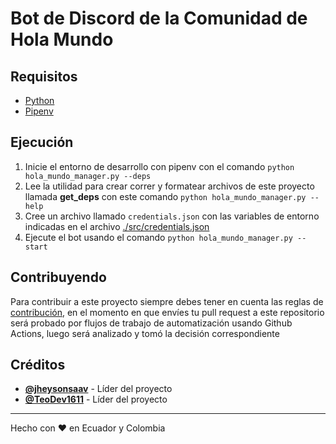 # Bot de Discord de la Comunidad de Hola Mundo

## Requisitos
- [Python](https://python.org/)
- [Pipenv](https://docs.pipenv.org/)

## Ejecución
1. Inicie el entorno de desarrollo con pipenv con el comando `python hola_mundo_manager.py --deps`
2. Lee la utilidad para crear correr y formatear archivos de este proyecto llamada **get_deps** con este comando `python hola_mundo_manager.py --help`
3. Cree un archivo llamado `credentials.json` con las variables de entorno indicadas en el archivo [./src/credentials.json](./src/credentials.json.example)
4. Ejecute el bot usando el comando `python hola_mundo_manager.py --start`

## Contribuyendo
Para contribuir a este proyecto siempre debes tener en cuenta las reglas de [contribución](./CONTRIBUTING.md), en el momento en que envíes tu pull request a este repositorio será probado por flujos de trabajo de automatización usando Github Actions, luego será analizado y tomó la decisión correspondiente

## Créditos
- **[@jheysonsaav](https://github.com/jheysonsaav)** - Líder del proyecto
- **[@TeoDev1611](https://github.com/TeoDev1611)** - Líder del proyecto

---

Hecho con ❤ en Ecuador y Colombia
